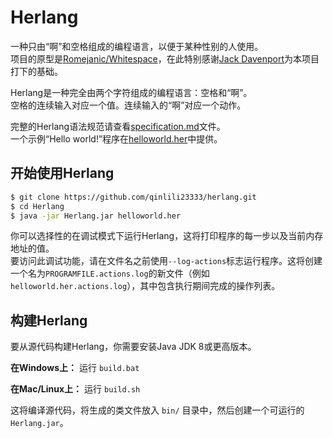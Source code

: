 # Herlang
一种只由“啊”和空格组成的编程语言，以便于某种性别的人使用。  
项目的原型是[Romejanic/Whitespace](https://github.com/Romejanic/Whitespace)，在此特别感谢[Jack Davenport](https://github.com/Romejanic)为本项目打下的基础。  

Herlang是一种完全由两个字符组成的编程语言：空格和“啊”。  
空格的连续输入对应一个值。连续输入的“啊”对应一个动作。  

完整的Herlang语法规范请查看[specification.md](specification.md)文件。  
一个示例“Hello world!”程序在[helloworld.her](helloworld.her)中提供。

## 开始使用Herlang
```sh
$ git clone https://github.com/qinlili23333/herlang.git
$ cd Herlang
$ java -jar Herlang.jar helloworld.her
```

你可以选择性的在调试模式下运行Herlang，这将打印程序的每一步以及当前内存地址的值。  
要访问此调试功能，请在文件名之前使用`--log-actions`标志运行程序。这将创建一个名为`PROGRAMFILE.actions.log`的新文件（例如`helloworld.her.actions.log`），其中包含执行期间完成的操作列表。

## 构建Herlang
要从源代码构建Herlang，你需要安装Java JDK 8或更高版本。

**在Windows上：** 运行 `build.bat`

**在Mac/Linux上：** 运行 `build.sh`

这将编译源代码，将生成的类文件放入 `bin/` 目录中，然后创建一个可运行的 `Herlang.jar`。